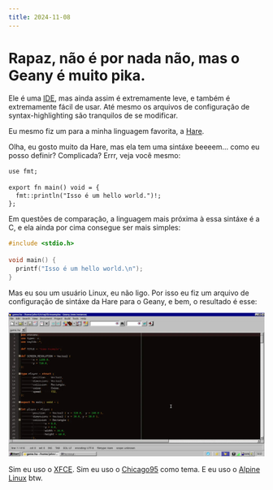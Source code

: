 ```yaml
---
title: 2024-11-08
---
```

# Rapaz, não é por nada não, mas o Geany é muito pika.

Ele é uma [IDE](https://en.wikipedia.org/wiki/Integrated_development_environment), 
mas ainda assim é extremamente leve, e também é extremamente fácil de usar. 
Até mesmo os arquivos de configuração de syntax-highlighting são tranquilos de 
se modificar.

Eu mesmo fiz um para a minha linguagem favorita, a [Hare](https://harelang.org).

Olha, eu gosto muito da Hare, mas ela tem uma sintáxe beeeem... como eu posso 
definir? Complicada? Errr, veja você mesmo:

```Hare
use fmt;

export fn main() void = {
  fmt::println("Isso é um hello world.")!;
};
```

Em questões de comparação, a linguagem mais próxima à essa sintáxe é a C, e ela
ainda por cima consegue ser mais simples:

```C
#include <stdio.h>

void main() {
  printf("Isso é um hello world.\n");
}
```

Mas eu sou um usuário Linux, eu não ligo. Por isso eu fiz um arquivo de 
configuração de sintáxe da Hare para o Geany, e bem, o resultado é esse:

![](/assets/img/geany.webp)

Sim eu uso o [XFCE](https://xfce.org/). Sim eu uso o 
[Chicago95](https://github.com/grassmunk/Chicago95) como tema. E eu uso o 
[Alpine Linux](https://alpinelinux.org) btw.

